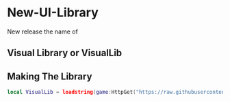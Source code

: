 # New-UI-Library
New release the name of
## Visual Library or VisualLib

## Making The Library
```lua
local VisualLib = loadstring(game:HttpGet("https://raw.githubusercontent.com/userofgods/New-UI-Library/main/Souce"))()
```
